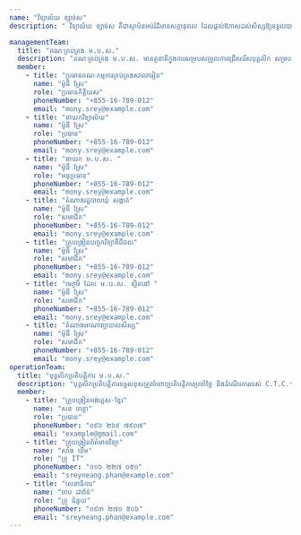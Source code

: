 ```yaml
---
name: "វិទ្យាល័យ ខ្សាច់ស"
description: " វិទ្យាល័យ ខ្សាច់ស គឺជាស្ថាប័នអប់រំដ៏មានសក្ដានុពល ដែលផ្ដល់ឱកាសដល់សិស្សឱ្យទទួលបានចំណេះដឹង ជំនាញ និងគុណធម៌។ វិទ្យាល័យនេះមានបរិយាកាសសិក្សាល្អ មានគ្រូបង្រៀនដែលមានបទពិសោធន៍ និងមានឧបករណ៍សិក្សាទំនើប។ កម្មវិធីសិក្សាត្រូវបានរៀបចំឱ្យស្របតាមបទដ្ឋានអប់រំជាតិ និងអន្តរជាតិ ដើម្បីផ្ដល់ឱ្យសិស្សនូវចំណេះដឹងទូលំទូលាយ។ លើសពីនេះ វិទ្យាល័យនេះក៏ផ្ដល់ឱកាសដល់សិស្សឱ្យចូលរួមក្នុងសកម្មភាពសង្គម និងកីឡាផងដែរ។"

managementTeam:
  title: "គណៈគ្រប់គ្រង ម.ប.ស."
  description: "គណៈគ្រប់គ្រង ម.ប.ស. មានតួនាទីក្នុងការសម្របសម្រួលការជ្រើសរើសបុគ្គលិក សម្របសម្រួលការងារ  ម.ប.ស. ឧបត្ថម្ភហិរញ្ញប្បទាន ត្រួតពិនិត្យហិរញ្ញប្បទាន ជំរុញការចូលរួមពីសហគមន៍ ពិនិត្យផែនការនិងរបាយការណ៍ ដើម្បីធានាបាននូវប្រសិទ្ធភាព និងតម្លាភាព។"
  member:
    - title: "ប្រធានគណៈកម្មការគ្រប់គ្រងសាលារៀន"
      name: "ម៉ូនី ស្រែ"
      role: "ប្រធានកិត្តិយស"
      phoneNumber: "+855-16-789-012"
      email: "mony.srey@example.com"
    - title: "នាយកវិទ្យាល័យ"
      name: "ម៉ូនី ស្រែ"
      role: "ប្រធាន"
      phoneNumber: "+855-16-789-012"
      email: "mony.srey@example.com"
    - title: "នាយក ម.ប.ស. "
      name: "ម៉ូនី ស្រែ"
      role: "អនុប្រធាន"
      phoneNumber: "+855-16-789-012"
      email: "mony.srey@example.com"
    - title: "តំណាងរដ្ឋបាលឃុំ សង្កាត់"
      name: "ម៉ូនី ស្រែ"
      role: "សមាជិក"
      phoneNumber: "+855-16-789-012"
      email: "mony.srey@example.com"
    - title: "គ្រូបង្រៀនបច្ចេកវិទ្យាឌីជីថល"
      name: "ម៉ូនី ស្រែ"
      role: "សមាជិក"
      phoneNumber: "+855-16-789-012"
      email: "mony.srey@example.com"
    - title: "មេភូមិ ដែល ម.ប.ស. ស្ថិតនៅ "
      name: "ម៉ូនី ស្រែ"
      role: "សមាជិក"
      phoneNumber: "+855-16-789-012"
      email: "mony.srey@example.com"
    - title: "តំណាងអាណាព្យាបាលសិស្ស"
      name: "ម៉ូនី ស្រែ"
      role: "សមាជិក"
      phoneNumber: "+855-16-789-012"
      email: "mony.srey@example.com"        
operationTeam:
  title: "បុគ្គលិកប្រតិបត្តិការ ម.ប.ស."
  description: "បុគ្គលិកប្រតិបត្តិការទទួលខុសត្រូវចំពោះប្រតិបត្តិការប្រចាំថ្ងៃ និងដំណើរការរបស់ C.T.C.។"
  member:
    - title: "គ្រូបង្រៀនអង់គ្លេស-ខ្មែរ"
      name: "សន ចាន្ថា"
      role: "ប្រធាន"
      phoneNumber: "០៩៦ ២៦៩ ៧៩០៧"
      email: "example@gmail.com"
    - title: "គ្រូបង្រៀនព័ត៌មានវិទ្យា"
      name: "សាំង ឃឹម"
      role: "គ្រូ IT"
      phoneNumber: "០១៦ ២២៧ ០៥១"
      email: "sreyneang.phan@example.com"
    - title: "លេខាធិការ"
      name: "ចាប ដាវ៉ាន់"
      role: "គ្រូ ជំនួយ"
      phoneNumber: "០៩៣ ២៧១ ៥០៦"
      email: "sreyneang.phan@example.com"
---
```

